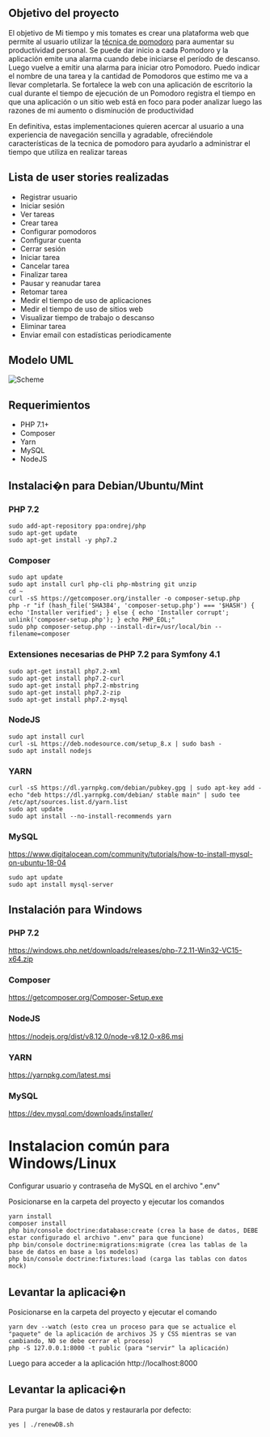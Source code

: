 ## Objetivo del proyecto

El objetivo de Mi tiempo y mis tomates es crear una plataforma web que permite al usuario utilizar la [técnica de pomodoro](https://es.wikipedia.org/wiki/Técnica_Pomodoro) para aumentar su productividad personal. Se puede dar inicio a cada Pomodoro y la aplicación emite una alarma cuando debe iniciarse el período de descanso. Luego vuelve a emitir una alarma para iniciar otro Pomodoro. Puedo indicar el nombre de una tarea y la cantidad de Pomodoros que estimo me va a llevar completarla. 
Se fortalece la web con una aplicación de escritorio la cual durante el tiempo de ejecución de un Pomodoro registra el tiempo en que una aplicación o un sitio web está en foco para poder analizar luego las razones de mi aumento o disminución de productividad

En definitiva, estas implementaciones quieren acercar al usuario a una experiencia de navegación sencilla y agradable, ofreciéndole características de la tecnica de pomodoro para ayudarlo a administrar el tiempo que utiliza en realizar tareas

## Lista de user stories realizadas

* Registrar usuario
* Iniciar sesión
* Ver tareas
* Crear tarea
* Configurar pomodoros
* Configurar cuenta
* Cerrar sesión
* Iniciar tarea
* Cancelar tarea
* Finalizar tarea
* Pausar y reanudar tarea
* Retomar tarea
* Medir el tiempo de uso de aplicaciones
* Medir el tiempo de uso de sitios web
* Visualizar tiempo de trabajo o descanso
* Eliminar tarea
* Enviar email con estadísticas periodicamente

## Modelo UML

![Scheme](https://trello-attachments.s3.amazonaws.com/5b92d92e33649576719dfc8c/5bffcda9e0d86a492d84b0f9/fc579345d4300d4bb0a83ebe8eacd571/Modelo_de_dise%C3%B1o_UML.png)

## Requerimientos
* PHP 7.1+
* Composer
* Yarn
* MySQL
* NodeJS

## Instalaci�n para Debian/Ubuntu/Mint

### PHP 7.2
```
sudo add-apt-repository ppa:ondrej/php
sudo apt-get update
sudo apt-get install -y php7.2
```

### Composer
```
sudo apt update
sudo apt install curl php-cli php-mbstring git unzip
cd ~
curl -sS https://getcomposer.org/installer -o composer-setup.php
php -r "if (hash_file('SHA384', 'composer-setup.php') === '$HASH') { echo 'Installer verified'; } else { echo 'Installer corrupt'; unlink('composer-setup.php'); } echo PHP_EOL;"
sudo php composer-setup.php --install-dir=/usr/local/bin --filename=composer

```

### Extensiones necesarias de PHP 7.2 para Symfony 4.1
```
sudo apt-get install php7.2-xml
sudo apt-get install php7.2-curl
sudo apt-get install php7.2-mbstring
sudo apt-get install php7.2-zip
sudo apt-get install php7.2-mysql
```

### NodeJS
```
sudo apt install curl
curl -sL https://deb.nodesource.com/setup_8.x | sudo bash -
sudo apt install nodejs
```

### YARN
```
curl -sS https://dl.yarnpkg.com/debian/pubkey.gpg | sudo apt-key add -
echo "deb https://dl.yarnpkg.com/debian/ stable main" | sudo tee /etc/apt/sources.list.d/yarn.list
sudo apt update
sudo apt install --no-install-recommends yarn
```

### MySQL
https://www.digitalocean.com/community/tutorials/how-to-install-mysql-on-ubuntu-18-04
```
sudo apt update
sudo apt install mysql-server
```

## Instalación para Windows

### PHP 7.2
https://windows.php.net/downloads/releases/php-7.2.11-Win32-VC15-x64.zip
### Composer
https://getcomposer.org/Composer-Setup.exe
### NodeJS
https://nodejs.org/dist/v8.12.0/node-v8.12.0-x86.msi
### YARN
https://yarnpkg.com/latest.msi
### MySQL
https://dev.mysql.com/downloads/installer/

# Instalacion común para Windows/Linux
Configurar usuario y contraseña de MySQL en el archivo ".env"

Posicionarse en la carpeta del proyecto y ejecutar los comandos
```
yarn install
composer install
php bin/console doctrine:database:create (crea la base de datos, DEBE estar configurado el archivo ".env" para que funcione)
php bin/console doctrine:migrations:migrate (crea las tablas de la base de datos en base a los modelos)
php bin/console doctrine:fixtures:load (carga las tablas con datos mock)
```

## Levantar la aplicaci�n
Posicionarse en la carpeta del proyecto y ejecutar el comando
```
yarn dev --watch (esto crea un proceso para que se actualice el "paquete" de la aplicación de archivos JS y CSS mientras se van cambiando, NO se debe cerrar el proceso)
php -S 127.0.0.1:8000 -t public (para "servir" la aplicación)
```

Luego para acceder a la aplicación
http://localhost:8000


## Levantar la aplicaci�n
Para purgar la base de datos y restaurarla por defecto:
```
yes | ./renewDB.sh
```